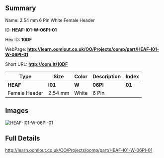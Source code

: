 

## Summary
 
Name: 2.54 mm 6 Pin White Female Header

ID: __HEAF-I01-W-06PI-01__

Hex ID: __10DF__

WebPage: __http://learn.oomlout.co.uk/OO/Projects/oomp/part/HEAF-I01-W-06PI-01__

Short URL: __http://oom.lt/10DF__


| Type   | Size   | Color   | Description   | Index   |    
| ----- | ------   | ------   | -----   | ----   |    
| __HEAF__   					| __I01__   					| __W__    						| __06PI__    					| __01__ |    
| Female Header		| 2.54 mm	| White		| 6 Pin	| 	|

## Images
![HEAF-I01-W-06PI-01](http://oomlout.com/oomp-gen/parts/HEAF-I01-W-06PI-01/HEAF-I01-W-06PI-01_420.jpg)

## Full Details

 http://learn.oomlout.co.uk/OO/Projects/oomp/part/HEAF-I01-W-06PI-01

